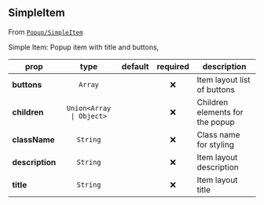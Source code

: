 
## SimpleItem

From [`Popup/SimpleItem`](Popup/SimpleItem)

Simple Item:
Popup item with title and buttons,

prop | type | default | required | description
---- | :----: | :-------: | :--------: | -----------
**buttons** | `Array` |  | :x: | Item layout list of buttons
**children** | `Union<Array \| Object>` |  | :x: | Children elements for the popup
**className** | `String` |  | :x: | Class name for styling
**description** | `String` |  | :x: | Item layout description
**title** | `String` |  | :x: | Item layout title



